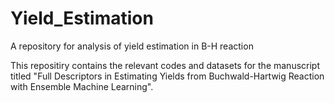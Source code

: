 # Yield_Estimation
A repository for analysis of yield estimation in B-H reaction

This repositiry contains the relevant codes and datasets for the manuscript titled "Full Descriptors in Estimating Yields from Buchwald-Hartwig Reaction with Ensemble Machine Learning".
